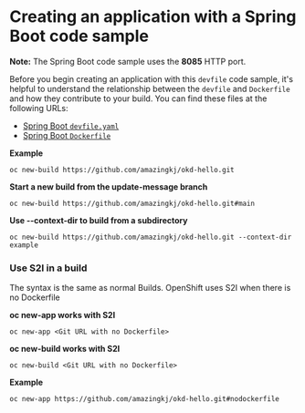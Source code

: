 # Creating an application with a Spring Boot code sample

**Note:** The Spring Boot code sample uses the **8085** HTTP port.

Before you begin creating an application with this `devfile` code sample, it's helpful to understand the relationship between the `devfile` and `Dockerfile` and how they contribute to your build. You can find these files at the following URLs:

* [Spring Boot `devfile.yaml`](https://github.com/devfile-samples/devfile-sample-java-springboot-basic/blob/main/devfile.yaml)
* [Spring Boot `Dockerfile`](https://github.com/devfile-samples/devfile-sample-java-springboot-basic/blob/main/docker/Dockerfile)

  
**Example**

`oc new-build https://github.com/amazingkj/okd-hello.git`

**Start a new build from the update-message branch**

`oc new-build https://github.com/amazingkj/okd-hello.git#main`

**Use --context-dir to build from a subdirectory**

`oc new-build https://github.com/amazingkj/okd-hello.git --context-dir example`


### Use S2I in a build

The syntax is the same as normal Builds. OpenShift uses S2I when there is no Dockerfile

**oc new-app works with S2I**

`oc new-app <Git URL with no Dockerfile>`

**oc new-build works with S2I**

`oc new-build <Git URL with no Dockerfile>`

**Example**

`oc new-app https://github.com/amazingkj/okd-hello.git#nodockerfile`
